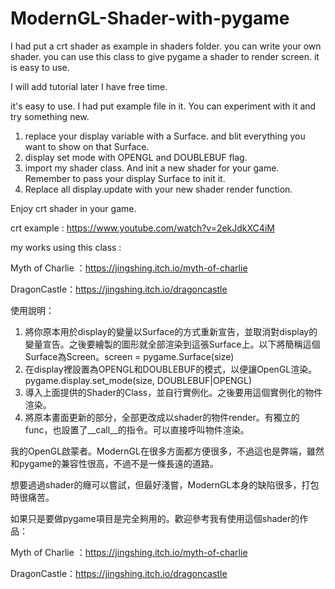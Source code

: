 # ModernGL-Shader-with-pygame
I had put a crt shader as example in shaders folder. you can write your own shader.
you can use this class to give pygame a shader to render screen. it is easy to use.

I will add tutorial later I have free time.

it's easy to use.
I had put example file in it. You can experiment with it and try something new.

1. replace your display variable with a Surface. and blit everything you want to show on that Surface.
2. display set mode with OPENGL and DOUBLEBUF flag. 
3. import my shader class. And init a new shader for your game. Remember to pass your display Surface to init it.
4. Replace all display.update with your new shader render function.

Enjoy crt shader in your game.

crt example : https://www.youtube.com/watch?v=2ekJdkXC4iM

my works using this class :

Myth of Charlie ：https://jingshing.itch.io/myth-of-charlie

DragonCastle：https://jingshing.itch.io/dragoncastle

使用說明：
1. 將你原本用於display的變量以Surface的方式重新宣告，並取消對display的變量宣告。之後要繪製的圖形就全部渲染到這張Surface上。以下將簡稱這個Surface為Screen。screen = pygame.Surface(size)
2. 在display裡設置為OPENGL和DOUBLEBUF的模式，以便讓OpenGL渲染。pygame.display.set_mode(size, DOUBLEBUF|OPENGL)
3. 導入上面提供的Shader的Class，並自行實例化。之後要用這個實例化的物件渲染。
4. 將原本畫面更新的部分，全部更改成以shader的物件render。有獨立的func，也設置了__call__的指令。可以直接呼叫物件渲染。



我的OpenGL啟蒙者。ModernGL在很多方面都方便很多，不過這也是弊端，雖然和pygame的兼容性很高，不過不是一條長遠的道路。

想要過過shader的癮可以嘗試，但最好淺嘗，ModernGL本身的缺陷很多，打包時很痛苦。

如果只是要做pygame項目是完全夠用的。歡迎參考我有使用這個shader的作品：

Myth of Charlie ：https://jingshing.itch.io/myth-of-charlie

DragonCastle：https://jingshing.itch.io/dragoncastle

